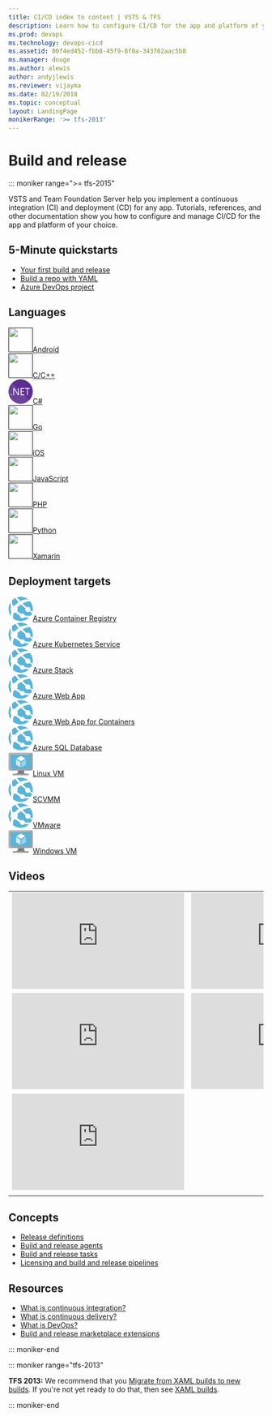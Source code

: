 ```yaml
---
title: CI/CD index to content | VSTS & TFS    
description: Learn how to configure CI/CD for the app and platform of your choice. Tutorials, references, and other documentation.  
ms.prod: devops
ms.technology: devops-cicd
ms.assetid: 00f4ed452-fbb8-45f9-8f0a-343702aac5b8  
ms.manager: douge
ms.author: alewis
author: andyjlewis
ms.reviewer: vijayma
ms.date: 02/19/2018
ms.topic: conceptual
layout: LandingPage
monikerRange: '>= tfs-2013'
---
```



# Build and release

::: moniker range=">= tfs-2015"

VSTS and Team Foundation Server help you implement a continuous integration (CI) and deployment (CD) for any app. Tutorials, references, and other documentation show you how to configure and manage CI/CD for the app and platform of your choice.

## 5-Minute quickstarts

* [Your first build and release](qs-first-pipeline.md)
* [Build a repo with YAML](qs-yaml-pipeline.md)
* [Azure DevOps project](qs-devops-project.md)

## Languages

<!-- Converting to icon48 format, this gets cleaner in YAML -->
<div class="ico48Case halfStack">
<div class="ico48Link"><a href=""><img width="48" height="48" alt="" src="https://docs.microsoft.com/en-us/media/logos/logo_android.svg"><span>Android</span></a></div>
<div class="ico48Link"><a href=""><img width="48" height="48" alt="" src="https://docs.microsoft.com/media/logos/logo_Cplusplus.svg"><span>C/C++</span></a></div>
<div class="ico48Link"><a href="languages/c-sharp.md"><img width="48" height="48" alt="" src="_img/index/logo_net.svg"><span>C#</span></a></div>
<div class="ico48Link"><a href=""><img width="48" height="48" alt="" src="https://docs.microsoft.com/vsts/build-release/_img/index/logo_go.svg"><span>Go</span></a></div>
<div class="ico48Link"><a href=""><img width="48" height="48" alt="" src="https://docs.microsoft.com/media/logos/logo_xcode.svg"><span>iOS</span></a></div>
<div class="ico48Link"><a href=""><img width="48" height="48" alt="" src="https://docs.microsoft.com/vsts/build-release/_img/index/logo_go.svg"><span>JavaScript</span></a></div>
<div class="ico48Link"><a href=""><img width="48" height="48" alt="" src="https://docs.microsoft.com/vsts/build-release/_img/index/logo_go.svg"><span>PHP</span></a></div>
<div class="ico48Link"><a href=""><img width="48" height="48" alt="" src="https://docs.microsoft.com/vsts/build-release/_img/index/logo_go.svg"><span>Python</sVisual Basic</span></a></div>
<div class="ico48Link"><a href=""><img width="48" height="48" alt="" src="https://docs.microsoft.com/media/logos/logo_xamarin.svg"><span>Xamarin</span></a></div>
</div>

## Deployment targets

<!-- Converting to icon48 format, this gets cleaner in YAML -->
<div class="ico48Case halfStack">
<div class="ico48Link"><a href=""><img width="48" height="48" alt="" src="_img/index/app-service-web.png"><span>Azure Container Registry</span></a></div>
<div class="ico48Link"><a href=""><img width="48" height="48" alt="" src="_img/index/app-service-web.png"><span>Azure Kubernetes Service</span></a></div>
<div class="ico48Link"><a href=""><img width="48" height="48" alt="" src="_img/index/app-service-web.png"><span>Azure Stack</span></a></div>
<div class="ico48Link"><a href="targets/web-app.md"><img width="48" height="48" alt="" src="_img/index/app-service-web.png"><span>Azure Web App</span></a></div>
<div class="ico48Link"><a href=""><img width="48" height="48" alt="" src="_img/index/app-service-web.png"><span>Azure Web App for Containers</span></a></div>
<div class="ico48Link"><a href=""><img width="48" height="48" alt="" src="_img/index/app-service-web.png"><span>Azure SQL Database</span></a></div>
<div class="ico48Link"><a href=""><img width="48" height="48" alt="" src="_img/index/virtualmachine.png"><span>Linux VM</span></a></div>
<div class="ico48Link"><a href=""><img width="48" height="48" alt="" src="_img/index/app-service-web.png"><span>SCVMM</span></a></div>
<div class="ico48Link"><a href=""><img width="48" height="48" alt="" src="_img/index/app-service-web.png"><span>VMware</span></a></div>
<div class="ico48Link"><a href=""><img width="48" height="48" alt="" src="_img/index/virtualmachine.png"><span>Windows VM</span></a></div>
</div>

## Videos

| | |
| --- | --- |
| <iframe src="https://channel9.msdn.com/Events/Connect/2017/T174/player" width="340" height="190" allowFullScreen frameBorder="0"></iframe> | <iframe src="https://channel9.msdn.com/Events/Connect/2017/T168/player" width="340" height="190" allowFullScreen frameBorder="0"></iframe> |
| <iframe src="https://channel9.msdn.com/Events/Connect/2017/T170/player" width="340" height="190" allowFullScreen frameBorder="0"></iframe> | <iframe src="https://channel9.msdn.com/Events/Connect/2017/T171/player" width="340" height="190" allowFullScreen frameBorder="0"></iframe> |
| <iframe src="https://channel9.msdn.com/Events/Visual-Studio/Visual-Studio-2017-Launch/190/player" width="340" height="190" allowFullScreen frameBorder="0"></iframe> |
| | |

## Concepts

- [Release definitions](concepts/definitions/release/index.md)
- [Build and release agents](concepts/agents/agents.md)
- [Build and release tasks](concepts/process/tasks.md)  
- [Licensing and build and release pipelines](concepts/licensing/concurrent-pipelines-ts.md)

## Resources

- [What is continuous integration?](/azure/devops/what-is-continuous-integration)  
- [What is continuous delivery?](/azure/devops/what-is-continuous-delivery)  
- [What is DevOps?](/azure/devops/what-is-devops)   
- [Build and release marketplace extensions](https://marketplace.visualstudio.com/search?target=VSTS&category=Build%20and%20release&sortBy=Downloads)

::: moniker-end

::: moniker range="tfs-2013"

**TFS 2013:** We recommend that you [Migrate from XAML builds to new builds](actions/migrate-from-xaml-builds.md). If you're not yet ready to do that, then see [XAML builds](http://msdn.microsoft.com/library/ms181709%28v=vs.120%29.aspx).

::: moniker-end
